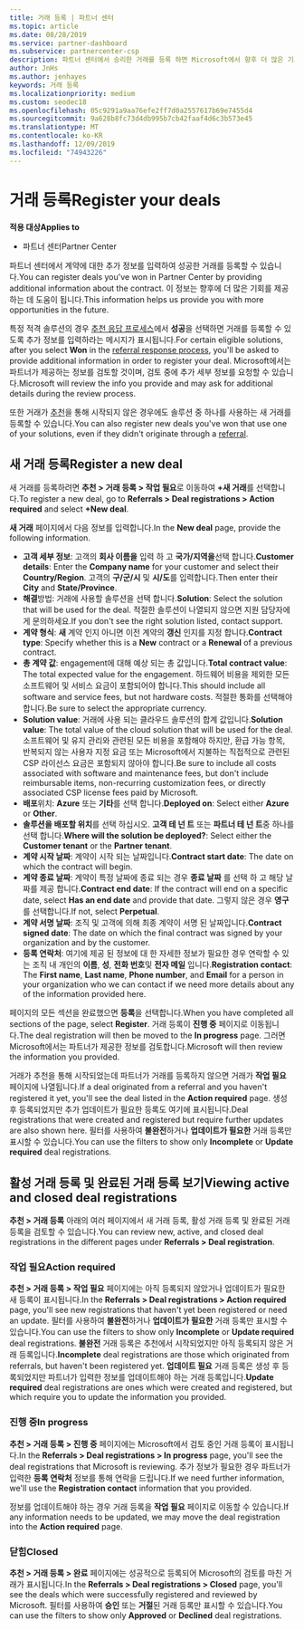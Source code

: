 ```yaml
---
title: 거래 등록 | 파트너 센터
ms.topic: article
ms.date: 08/28/2019
ms.service: partner-dashboard
ms.subservice: partnercenter-csp
description: 파트너 센터에서 승리한 거래를 등록 하면 Microsoft에서 향후 더 많은 기회를 제공할 수 있습니다.
author: JnHs
ms.author: jenhayes
keywords: 거래 등록
ms.localizationpriority: medium
ms.custom: seodec18
ms.openlocfilehash: 05c9291a9aa76efe2ff7d0a2557617b69e7455d4
ms.sourcegitcommit: 9a628b8fc73d4db995b7cb42faaf4d6c3b573e45
ms.translationtype: MT
ms.contentlocale: ko-KR
ms.lasthandoff: 12/09/2019
ms.locfileid: "74943226"
---
```

# <a name="register-your-deals"></a><span data-ttu-id="58211-104">거래 등록</span><span class="sxs-lookup"><span data-stu-id="58211-104">Register your deals</span></span>

<span data-ttu-id="58211-105">**적용 대상**</span><span class="sxs-lookup"><span data-stu-id="58211-105">**Applies to**</span></span>

-  <span data-ttu-id="58211-106">파트너 센터</span><span class="sxs-lookup"><span data-stu-id="58211-106">Partner Center</span></span>

<span data-ttu-id="58211-107">파트너 센터에서 계약에 대한 추가 정보를 입력하여 성공한 거래를 등록할 수 있습니다.</span><span class="sxs-lookup"><span data-stu-id="58211-107">You can register deals you've won in Partner Center by providing additional information about the contract.</span></span> <span data-ttu-id="58211-108">이 정보는 향후에 더 많은 기회를 제공하는 데 도움이 됩니다.</span><span class="sxs-lookup"><span data-stu-id="58211-108">This information helps us provide you with more opportunities in the future.</span></span>

<span data-ttu-id="58211-109">특정 적격 솔루션의 경우 [추천 응답 프로세스](responding-to-referrals.md)에서 **성공**을 선택하면 거래를 등록할 수 있도록 추가 정보를 입력하라는 메시지가 표시됩니다.</span><span class="sxs-lookup"><span data-stu-id="58211-109">For certain eligible solutions, after you select **Won** in the [referral response process](responding-to-referrals.md), you'll be asked to provide additional information in order to register your deal.</span></span> <span data-ttu-id="58211-110">Microsoft에서는 파트너가 제공하는 정보를 검토할 것이며, 검토 중에 추가 세부 정보를 요청할 수 있습니다.</span><span class="sxs-lookup"><span data-stu-id="58211-110">Microsoft will review the info you provide and may ask for additional details during the review process.</span></span>

<span data-ttu-id="58211-111">또한 거래가 [추천](referrals.md)을 통해 시작되지 않은 경우에도 솔루션 중 하나를 사용하는 새 거래를 등록할 수 있습니다.</span><span class="sxs-lookup"><span data-stu-id="58211-111">You can also register new deals you've won that use one of your solutions, even if they didn't originate through a [referral](referrals.md).</span></span> 

## <a name="register-a-new-deal"></a><span data-ttu-id="58211-112">새 거래 등록</span><span class="sxs-lookup"><span data-stu-id="58211-112">Register a new deal</span></span>

<span data-ttu-id="58211-113">새 거래를 등록하려면 **추천 > 거래 등록 > 작업 필요**로 이동하여 **+새 거래**를 선택합니다.</span><span class="sxs-lookup"><span data-stu-id="58211-113">To register a new deal, go to **Referrals > Deal registrations > Action required** and select **+New deal**.</span></span>

<span data-ttu-id="58211-114">**새 거래** 페이지에서 다음 정보를 입력합니다.</span><span class="sxs-lookup"><span data-stu-id="58211-114">In the **New deal** page, provide the following information.</span></span>

- <span data-ttu-id="58211-115">**고객 세부 정보**: 고객의 **회사 이름을** 입력 하 고 **국가/지역을**선택 합니다.</span><span class="sxs-lookup"><span data-stu-id="58211-115">**Customer details**: Enter the **Company name** for your customer and select their **Country/Region**.</span></span> <span data-ttu-id="58211-116">고객의 **구/군/시** 및 **시/도**를 입력합니다.</span><span class="sxs-lookup"><span data-stu-id="58211-116">Then enter their **City** and **State/Province**.</span></span>
- <span data-ttu-id="58211-117">**해결**방법: 거래에 사용할 솔루션을 선택 합니다.</span><span class="sxs-lookup"><span data-stu-id="58211-117">**Solution**: Select the solution that will be used for the deal.</span></span> <span data-ttu-id="58211-118">적절한 솔루션이 나열되지 않으면 지원 담당자에게 문의하세요.</span><span class="sxs-lookup"><span data-stu-id="58211-118">If you don't see the right solution listed, contact support.</span></span>
- <span data-ttu-id="58211-119">**계약 형식**: **새** 계약 인지 아니면 이전 계약의 **갱신** 인지를 지정 합니다.</span><span class="sxs-lookup"><span data-stu-id="58211-119">**Contract type**: Specify whether this is a **New** contract or a **Renewal** of a previous contract.</span></span>
- <span data-ttu-id="58211-120">**총 계약 값**: engagement에 대해 예상 되는 총 값입니다.</span><span class="sxs-lookup"><span data-stu-id="58211-120">**Total contract value**: The total expected value for the engagement.</span></span> <span data-ttu-id="58211-121">하드웨어 비용을 제외한 모든 소프트웨어 및 서비스 요금이 포함되어야 합니다.</span><span class="sxs-lookup"><span data-stu-id="58211-121">This should include all software and service fees, but not hardware costs.</span></span> <span data-ttu-id="58211-122">적절한 통화를 선택해야 합니다.</span><span class="sxs-lookup"><span data-stu-id="58211-122">Be sure to select the appropriate currency.</span></span>
- <span data-ttu-id="58211-123">**Solution value**: 거래에 사용 되는 클라우드 솔루션의 합계 값입니다.</span><span class="sxs-lookup"><span data-stu-id="58211-123">**Solution value**: The total value of the cloud solution that will be used for the deal.</span></span> <span data-ttu-id="58211-124">소프트웨어 및 유지 관리와 관련된 모든 비용을 포함해야 하지만, 환급 가능 항목, 반복되지 않는 사용자 지정 요금 또는 Microsoft에서 지불하는 직접적으로 관련된 CSP 라이선스 요금은 포함되지 않아야 합니다.</span><span class="sxs-lookup"><span data-stu-id="58211-124">Be sure to include all costs associated with software and maintenance fees, but don't include reimbursable items, non-recurring customization fees, or directly associated CSP license fees paid by Microsoft.</span></span>
- <span data-ttu-id="58211-125">**배포**위치: **Azure** 또는 **기타**를 선택 합니다.</span><span class="sxs-lookup"><span data-stu-id="58211-125">**Deployed on**: Select either **Azure** or **Other**.</span></span>
- <span data-ttu-id="58211-126">**솔루션을 배포할 위치**를 선택 하십시오. **고객 테 넌 트** 또는 **파트너 테 넌 트**중 하나를 선택 합니다.</span><span class="sxs-lookup"><span data-stu-id="58211-126">**Where will the solution be deployed?**: Select either the **Customer tenant** or the **Partner tenant**.</span></span>
- <span data-ttu-id="58211-127">**계약 시작 날짜**: 계약이 시작 되는 날짜입니다.</span><span class="sxs-lookup"><span data-stu-id="58211-127">**Contract start date**: The date on which the contract will begin.</span></span>
- <span data-ttu-id="58211-128">**계약 종료 날짜**: 계약이 특정 날짜에 종료 되는 경우 **종료 날짜** 를 선택 하 고 해당 날짜를 제공 합니다.</span><span class="sxs-lookup"><span data-stu-id="58211-128">**Contract end date**: If the contract will end on a specific date, select **Has an end date** and provide that date.</span></span> <span data-ttu-id="58211-129">그렇지 않은 경우 **영구**를 선택합니다.</span><span class="sxs-lookup"><span data-stu-id="58211-129">If not, select **Perpetual**.</span></span>
- <span data-ttu-id="58211-130">**계약 서명 날짜**: 조직 및 고객에 의해 최종 계약이 서명 된 날짜입니다.</span><span class="sxs-lookup"><span data-stu-id="58211-130">**Contract signed date**: The date on which the final contract was signed by your organization and by the customer.</span></span>
- <span data-ttu-id="58211-131">**등록 연락처**: 여기에 제공 된 정보에 대 한 자세한 정보가 필요한 경우 연락할 수 있는 조직 내 개인의 **이름**, **성**, **전화 번호**및 **전자 메일** 입니다.</span><span class="sxs-lookup"><span data-stu-id="58211-131">**Registration contact**: The **First name**, **Last name**, **Phone number**, and **Email** for a person in your organization who we can contact if we need more details about any of the information provided here.</span></span>

<span data-ttu-id="58211-132">페이지의 모든 섹션을 완료했으면 **등록**을 선택합니다.</span><span class="sxs-lookup"><span data-stu-id="58211-132">When you have completed all sections of the page, select **Register**.</span></span> <span data-ttu-id="58211-133">거래 등록이 **진행 중** 페이지로 이동됩니다.</span><span class="sxs-lookup"><span data-stu-id="58211-133">The deal registration will then be moved to the **In progress** page.</span></span> <span data-ttu-id="58211-134">그러면 Microsoft에서는 파트너가 제공한 정보를 검토합니다.</span><span class="sxs-lookup"><span data-stu-id="58211-134">Microsoft will then review the information you provided.</span></span>

<span data-ttu-id="58211-135">거래가 추천을 통해 시작되었는데 파트너가 거래를 등록하지 않으면 거래가 **작업 필요** 페이지에 나열됩니다.</span><span class="sxs-lookup"><span data-stu-id="58211-135">If a deal originated from a referral and you haven't registered it yet, you'll see the deal listed in the **Action required** page.</span></span> <span data-ttu-id="58211-136">생성 후 등록되었지만 추가 업데이트가 필요한 등록도 여기에 표시됩니다.</span><span class="sxs-lookup"><span data-stu-id="58211-136">Deal registrations that were created and registered but require further updates are also shown here.</span></span> <span data-ttu-id="58211-137">필터를 사용하여 **불완전**하거나 **업데이트가 필요한** 거래 등록만 표시할 수 있습니다.</span><span class="sxs-lookup"><span data-stu-id="58211-137">You can use the filters to show only **Incomplete** or **Update required** deal registrations.</span></span>

## <a name="viewing-active-and-closed-deal-registrations"></a><span data-ttu-id="58211-138">활성 거래 등록 및 완료된 거래 등록 보기</span><span class="sxs-lookup"><span data-stu-id="58211-138">Viewing active and closed deal registrations</span></span>

<span data-ttu-id="58211-139">**추천 > 거래 등록** 아래의 여러 페이지에서 새 거래 등록, 활성 거래 등록 및 완료된 거래 등록을 검토할 수 있습니다.</span><span class="sxs-lookup"><span data-stu-id="58211-139">You can review new, active, and closed deal registrations in the different pages under **Referrals > Deal registration**.</span></span>

### <a name="action-required"></a><span data-ttu-id="58211-140">작업 필요</span><span class="sxs-lookup"><span data-stu-id="58211-140">Action required</span></span>

<span data-ttu-id="58211-141">**추천 > 거래 등록 > 작업 필요** 페이지에는 아직 등록되지 않았거나 업데이트가 필요한 새 등록이 표시됩니다.</span><span class="sxs-lookup"><span data-stu-id="58211-141">In the **Referrals > Deal registrations > Action required** page, you'll see new registrations that haven't yet been registered or need an update.</span></span> <span data-ttu-id="58211-142">필터를 사용하여 **불완전**하거나 **업데이트가 필요한** 거래 등록만 표시할 수 있습니다.</span><span class="sxs-lookup"><span data-stu-id="58211-142">You can use the filters to show only **Incomplete** or **Update required** deal registrations.</span></span> <span data-ttu-id="58211-143">**불완전** 거래 등록은 추천에서 시작되었지만 아직 등록되지 않은 거래 등록입니다.</span><span class="sxs-lookup"><span data-stu-id="58211-143">**Incomplete** deal registrations are those which originated from referrals, but haven't been registered yet.</span></span> <span data-ttu-id="58211-144">**업데이트 필요** 거래 등록은 생성 후 등록되었지만 파트너가 입력한 정보를 업데이트해야 하는 거래 등록입니다.</span><span class="sxs-lookup"><span data-stu-id="58211-144">**Update required** deal registrations are ones which were created and registered, but which require you to update the information you provided.</span></span>

### <a name="in-progress"></a><span data-ttu-id="58211-145">진행 중</span><span class="sxs-lookup"><span data-stu-id="58211-145">In progress</span></span>

<span data-ttu-id="58211-146">**추천 > 거래 등록 > 진행 중** 페이지에는 Microsoft에서 검토 중인 거래 등록이 표시됩니다.</span><span class="sxs-lookup"><span data-stu-id="58211-146">In the **Referrals > Deal registrations > In progress** page, you'll see the deal registrations that Microsoft is reviewing.</span></span> <span data-ttu-id="58211-147">추가 정보가 필요한 경우 파트너가 입력한 **등록 연락처** 정보를 통해 연락을 드립니다.</span><span class="sxs-lookup"><span data-stu-id="58211-147">If we need further information, we'll use the **Registration contact** information that you provided.</span></span>

<span data-ttu-id="58211-148">정보를 업데이트해야 하는 경우 거래 등록을 **작업 필요** 페이지로 이동할 수 있습니다.</span><span class="sxs-lookup"><span data-stu-id="58211-148">If any information needs to be updated, we may move the deal registration into the **Action required** page.</span></span>

### <a name="closed"></a><span data-ttu-id="58211-149">닫힘</span><span class="sxs-lookup"><span data-stu-id="58211-149">Closed</span></span>

<span data-ttu-id="58211-150">**추천 > 거래 등록 > 완료** 페이지에는 성공적으로 등록되어 Microsoft의 검토를 마친 거래가 표시됩니다.</span><span class="sxs-lookup"><span data-stu-id="58211-150">In the **Referrals > Deal registrations > Closed** page, you'll see the deals which were successfully registered and reviewed by Microsoft.</span></span> <span data-ttu-id="58211-151">필터를 사용하여 **승인** 또는 **거절**된 거래 등록만 표시할 수 있습니다.</span><span class="sxs-lookup"><span data-stu-id="58211-151">You can use the filters to show only **Approved** or **Declined** deal registrations.</span></span>
